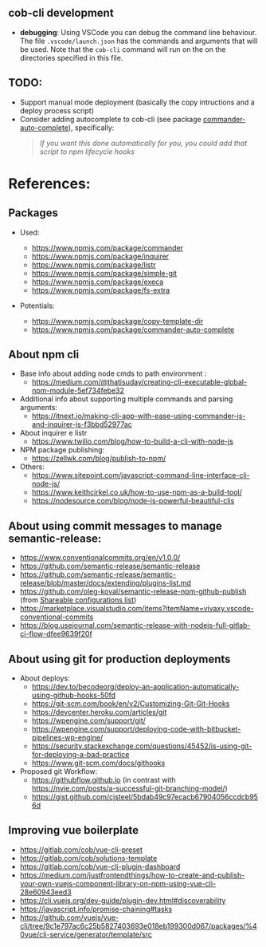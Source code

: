 
## cob-cli development
 * **debugging**: Using VSCode you can debug the command line behaviour. The file `.vscode/launch.json` has the commands and arguments that will be used. Note that the `cob-cli` command will run on the on the directories specified in this file.

## TODO:
   * Support manual mode deployment (basically the copy intructions and a deploy process script)
   * Consider adding autocomplete to cob-cli (see package [commander-auto-complete](https://www.npmjs.com/package/commander-auto-complete)), specifically:
      > _If you want this done automatically for you, you could add that script to npm lifecycle hooks_


# References:

## Packages 
   * Used:
      * https://www.npmjs.com/package/commander
      * https://www.npmjs.com/package/inquirer
      * https://www.npmjs.com/package/listr
      * https://www.npmjs.com/package/simple-git
      * https://www.npmjs.com/package/execa
      * https://www.npmjs.com/package/fs-extra

   * Potentials:
      * https://www.npmjs.com/package/copy-template-dir
      * https://www.npmjs.com/package/commander-auto-complete

## About npm cli
   * Base info about adding node cmds to path environment :
      * https://medium.com/@thatisuday/creating-cli-executable-global-npm-module-5ef734febe32
   * Additional info about supporting multiple commands and parsing arguments: 
      * https://itnext.io/making-cli-app-with-ease-using-commander-js-and-inquirer-js-f3bbd52977ac
   * About inquirer e listr
      * https://www.twilio.com/blog/how-to-build-a-cli-with-node-js
   * NPM package publishing: 
      * https://zellwk.com/blog/publish-to-npm/
   * Others:
      * https://www.sitepoint.com/javascript-command-line-interface-cli-node-js/
      * https://www.keithcirkel.co.uk/how-to-use-npm-as-a-build-tool/
      * https://nodesource.com/blog/node-js-powerful-beautiful-clis

## About using commit messages to manage semantic-release:
   * https://www.conventionalcommits.org/en/v1.0.0/
   * https://github.com/semantic-release/semantic-release
   * https://github.com/semantic-release/semantic-release/blob/master/docs/extending/plugins-list.md
   * https://github.com/oleg-koval/semantic-release-npm-github-publish (from [Shareable configurations list](https://github.com/semantic-release/semantic-release/blob/master/docs/extending/shareable-configurations-list.md))
   * https://marketplace.visualstudio.com/items?itemName=vivaxy.vscode-conventional-commits
   * https://blog.usejournal.com/semantic-release-with-nodejs-full-gitlab-ci-flow-dfee9639f20f

## About using git for production deployments
   * About deploys: 
      * https://dev.to/becodeorg/deploy-an-application-automatically-using-github-hooks-50fd
      * https://git-scm.com/book/en/v2/Customizing-Git-Git-Hooks
      * https://devcenter.heroku.com/articles/git
      * https://wpengine.com/support/git/
      * https://wpengine.com/support/deploying-code-with-bitbucket-pipelines-wp-engine/
      * https://security.stackexchange.com/questions/45452/is-using-git-for-deploying-a-bad-practice
      * https://www.git-scm.com/docs/githooks
   * Proposed git Workflow: 
      * https://githubflow.github.io (in contrast with https://nvie.com/posts/a-successful-git-branching-model/)
      * https://gist.github.com/cjsteel/5bdab49c97ecacb67904056ccdcb956d

## Improving vue boilerplate
 * https://gitlab.com/cob/vue-cli-preset
 * https://gitlab.com/cob/solutions-template
 * https://gitlab.com/cob/vue-cli-plugin-dashboard
 * https://medium.com/justfrontendthings/how-to-create-and-publish-your-own-vuejs-component-library-on-npm-using-vue-cli-28e60943eed3
 * https://cli.vuejs.org/dev-guide/plugin-dev.html#discoverability
 * https://javascript.info/promise-chaining#tasks
 * https://github.com/vuejs/vue-cli/tree/9c1e797ac6c25b5827403693e018eb199300d067/packages/%40vue/cli-service/generator/template/src